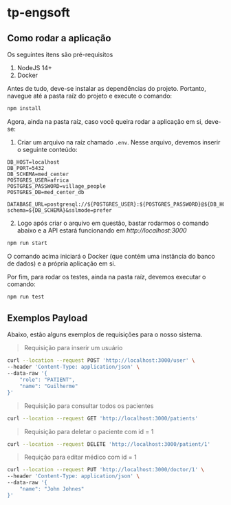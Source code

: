 # tp-engsoft

## Como rodar a aplicação
Os seguintes itens são pré-requisitos
1. NodeJS 14+
2. Docker

Antes de tudo, deve-se instalar as dependências do projeto. Portanto, navegue até a pasta raíz do projeto e execute o comando:
```bash
npm install
```

Agora, ainda na pasta raíz, caso você queira rodar a aplicação em si, deve-se:
1. Criar um arquivo na raíz chamado `.env`. Nesse arquivo, devemos inserir o seguinte conteúdo:
```
DB_HOST=localhost
DB_PORT=5432
DB_SCHEMA=med_center
POSTGRES_USER=africa
POSTGRES_PASSWORD=village_people
POSTGRES_DB=med_center_db

DATABASE_URL=postgresql://${POSTGRES_USER}:${POSTGRES_PASSWORD}@${DB_HOST}:${DB_PORT}/${POSTGRES_DB}?schema=${DB_SCHEMA}&sslmode=prefer
```
2. Logo após criar o arquivo em questão, bastar rodarmos o comando abaixo e a API estará funcionando em _http://localhost:3000_
```bash
npm run start
```

O comando acima iniciará o Docker (que contém uma instância do banco de dados) e a própria aplicação em si.

Por fim, para rodar os testes, ainda na pasta raíz, devemos executar o comando:
```bash
npm run test
```


## Exemplos Payload 

Abaixo, estão alguns exemplos de requisições para o nosso sistema.

> Requisição para inserir um usuário
```bash
curl --location --request POST 'http://localhost:3000/user' \
--header 'Content-Type: application/json' \
--data-raw '{
    "role": "PATIENT",
    "name": "Guilherme"
}'
```

> Requisição para consultar todos os pacientes
```bash
curl --location --request GET 'http://localhost:3000/patients'
```

> Requisição para deletar o paciente com id = 1
```bash
curl --location --request DELETE 'http://localhost:3000/patient/1'
```

> Requição para editar médico com id = 1
```bash
curl --location --request PUT 'http://localhost:3000/doctor/1' \
--header 'Content-Type: application/json' \
--data-raw '{
    "name": "John Johnes"
}'
```